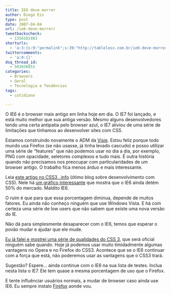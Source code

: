 ```yaml
---
title: IE6 deve morrer
author: Diego Eis
type: post
date: 2007-04-04
url: /ie6-deve-morrer/
tweetbackscheck:
  - 1356181983
shorturls:
  - 'a:3:{s:9:"permalink";s:39:"http://tableless.com.br/ie6-deve-morrer";s:7:"tinyurl";s:26:"http://tinyurl.com/3qujrx4";s:4:"isgd";s:19:"http://is.gd/lde5J5";}'
twittercomments:
  - 'a:0:{}'
dsq_thread_id:
  - 503036853
categories:
  - Browsers
  - Geral
  - Tecnologia e Tendências
tags:
  - cotidiano

---
```

O IE6 é o browser mais antigo em linha hoje em dia. O IE7 foi lançado, e está muito melhor que sua antiga versão. Mesmo alguns desenvolvedores tendo uma certa antipatia pelo browser azul, o IE7 aliviou de uma série de limitações que tínhamos ao desenvolver sites com CSS.

Estamos construindo novamente o ADM da [Visie][1]. Estou feliz porque todo mundo usa Firefox (se não usasse, já tinha levado cascudo) e posso utilizar uma série de &#8220;features&#8221; que não podemos usar no dia a dia, por exemplo, PNG com opacidade, seletores complexos e tudo mais. É outra história quando não precisamos nos preocupar com particularidades de um browser antigo. O trabalho fica menos árduo e mais interessante.

Leia [este artigo no CSS3 . info][2] (ótimo blog sobre desenvolvimento com CSS). Nele há [um gráfico interessante][3] que mostra que o IE6 ainda detém 50% do mercado. Maldito IE6.

O ruim é que para que essa porcentagem diminua, depende de muitos fatores. Eu ainda não conheço ninguém que use Windows Vista. E há com certeza uma série de low users que não sabem que existe uma nova versão do IE.
  
Não dá para simplesmente desaparecer com o IE6, temos que esperar o povão mudar e ajudar que ele mude.

[Eu já falei e mostrei uma série de qualidades do CSS 3][4], que será oficial ninguém sabe quando. Hoje já podemos usar muito timidadmente algumas vantagens no Opera e no Firefox do CSS3. Acontece que se o IE6 continuar com a força que está, não poderemos usar as vantagens que o CSS3 trará.

Sugestão? Espere&#8230; ainda continue com o IE6 na sua lista de testes. Inclua nesta lista o IE7. Ele tem quase a mesma porcentagem de uso que o Firefox.
  
E tente influênciar usuários normais, a mudar de browser caso ainda use IE6. Eu sempre instalo [Firefox][5] aonde vou.

 [1]: http://visie.com.br/
 [2]: http://www.css3.info/kill-ie6-to-let-css3-live/
 [3]: http://www.css3.info/wp-content/uploads/2007/04/graph.png
 [4]: http://tableless.com.br/?s=CSS3
 [5]: http://getfirefox.com